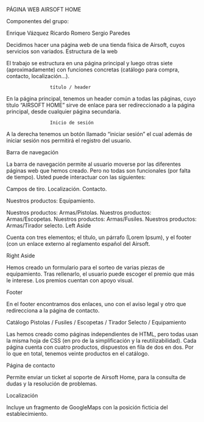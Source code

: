 PÁGINA WEB AIRSOFT HOME




Componentes del grupo:

Enrique Vázquez
Ricardo Romero
Sergio Paredes



Decidimos hacer una página web de una tienda física de Airsoft, cuyos servicios son variados.
Estructura de la web

El trabajo se estructura en una página principal y luego otras siete (aproximadamente) con funciones concretas (catálogo para compra, contacto, localización…).
	
					título / header

En la página principal, tenemos un header común a todas las páginas, cuyo título “AIRSOFT HOME” sirve de enlace para ser redireccionado a la página principal, desde cualquier página secundaria.


					Inicio de sesión

A la derecha tenemos un botón llamado “iniciar sesión” el cual además de iniciar sesión nos permitirá el registro del usuario.

Barra de navegación

La barra de navegación permite al usuario moverse por las diferentes páginas web que hemos creado. Pero no todas son funcionales (por falta de tiempo). Usted puede interactuar con las siguientes: 

Campos de tiro.
Localización.
Contacto.

Nuestros productos: Equipamiento.

Nuestros productos: Armas/Pistolas.
Nuestros productos: Armas/Escopetas.
Nuestros productos: Armas/Fusiles.
Nuestros productos: Armas/Tirador selecto.
Left Aside

Cuenta con tres elementos; el título, un párrafo (Lorem Ipsum), y el footer (con un enlace externo al reglamento español del Airsoft.

Right Aside

Hemos creado un formulario para el sorteo de varias piezas de equipamiento. Tras rellenarlo, el usuario puede escoger el premio que más le interese. Los premios cuentan con apoyo visual.

Footer

En el footer encontramos dos enlaces, uno con el aviso legal y otro que redirecciona a la página de contacto.

Catálogo Pistolas / Fusiles / Escopetas / Tirador Selecto / Equipamiento

Las hemos creado como páginas independientes de HTML, pero todas usan la misma hoja de CSS (en pro de la simplificación y la reutilizabilidad). Cada página cuenta con cuatro productos, dispuestos en fila de dos en dos. Por lo que en total, tenemos veinte productos en el catálogo.


Página de contacto

Permite enviar un ticket al soporte de Airsoft Home, para la consulta de dudas y la resolución de problemas.

Localización

Incluye un fragmento de GoogleMaps con la posición ficticia del establecimiento.

